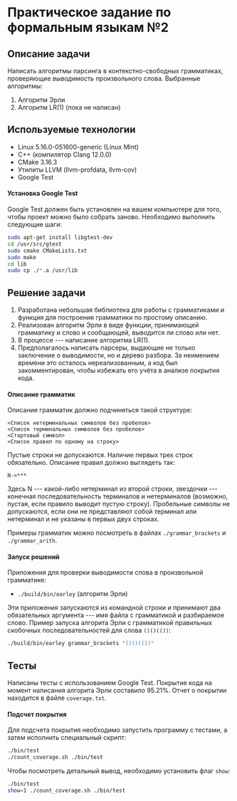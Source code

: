 # Практическое задание по формальным языкам №2

## Описание задачи
Написать алгоритмы парсинга в контекстно-свободных грамматиках, проверяющие _выводимость_ произвольного слова.
Выбранные алгоритмы:
1. Алгоритм Эрли
2. Алгоритм LR(1) (пока не написан)

## Используемые технологии

* Linux 5.16.0-051600-generic (Linux Mint)
* C++ (компилятор Clang 12.0.0)
* CMake 3.16.3
* Утилиты LLVM (llvm-profdata, llvm-cov)
* Google Test

#### Установка Google Test
Google Test должен быть установлен на вашем компьютере для того, чтобы проект можно было собрать заново. Необходимо выполнить следующие шаги:
```bash
sudo apt-get install libgtest-dev
cd /usr/src/gtest
sudo cmake CMakeLists.txt
sudo make
cd lib
sudo cp ./*.a /usr/lib
```

## Решение задачи
1. Разработана небольшая библиотека для работы с грамматиками и функция для построения грамматики по простому описанию. 
2. Реализован алгоритм Эрли в виде функции, принимающей грамматику и слово и сообщающей, выводится ли слово или нет.
3. В процессе --- написание алгоритма LR(1).
4. Предполагалось написать парсеры, выдающие не только заключение о выводимости, но и дерево разбора. За неимением времени это осталось нереализованным, а код был закомментирован, чтобы избежать его учёта в анализе покрытия кода.

#### Описание грамматик
Описание грамматик должно подчиняться такой структуре:
```
<Список нетерминальных символов без пробелов>
<Список терминальных символов без пробелов>
<Стартовый символ>
<Список правил по одному на строку>
```

Пустые строки не допускаются. Наличие первых трех строк обязательно. Описание правил должно выглядеть так:
```
N->***
```

Здесь N --- какой-либо нетерминал из второй строки, звездочки --- конечная последовательность терминалов и нетерминалов (возможно, пустая, если правило выводит пустую строку). Пробельные символы не допускаются, если они не представляют собой терминал или нетерминал и не указаны в первых двух строках.

Примеры грамматик можно посмотреть в файлах `./grammar_brackets` и `./grammar_arith`.

#### Запуск решений
Приложения для проверки выводимости слова в произвольной грамматике:
* `./build/bin/earley` (алгоритм Эрли)

Эти приложения запускаются из командной строки и принимают два обязательных аргумента --- имя файла с грамматикой и разбираемое слово. Пример запуска алгорита Эрли с грамматикой правильных скобочных последовательностей для слова `()()(())`:
```bash
./build/bin/earley grammar_brackets "()()(())"
```

## Тесты
Написаны тесты с использованием Google Test. Покрытие кода на момент написания алгорита Эрли составило 95.21%. Отчет о покрытии находится в файле ```coverage.txt```.


#### Подсчет покрытия
Для подсчета покрытия необходимо запустить программу с тестами, а затем исполнить специальный скрипт:

```bash
./bin/test
./count_coverage.sh ./bin/test
```

Чтобы посмотреть детальный вывод, необходимо установить флаг ```show```:
```bash
./bin/test
show=1 ./count_coverage.sh ./bin/test
```